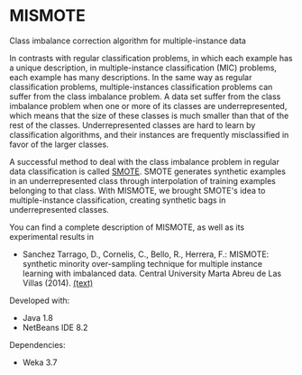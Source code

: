 # MISMOTE
Class imbalance correction algorithm for multiple-instance data

In contrasts with regular classification problems, in which each example has a unique description, in multiple-instance classification (MIC) problems, each example has many descriptions. In the same way as regular classification problems, multiple-instances classification problems can suffer from the class imbalance problem. A data set suffer from the class imbalance problem when one or more of its classes are underrepresented, which means that the size of these classes is much smaller than that of the rest of the classes. Underrepresented classes are hard to learn by classification algorithms, and their instances are frequently misclassified in favor of the larger classes.

A successful method to deal with the class imbalance problem in regular data classification is called <a href="https://jair.org/index.php/jair/article/view/10302" target="_blank">SMOTE</a>. SMOTE generates synthetic examples in an underrepresented class through interpolation of training examples belonging to that class. With MISMOTE, we brought SMOTE's idea to multiple-instance classification, creating synthetic bags in underrepresented classes. 

You can find a complete description of MISMOTE, as well as its experimental results in 
- Sanchez Tarrago, D., Cornelis, C., Bello, R., Herrera, F.: MISMOTE: synthetic minority over-sampling technique for multiple instance learning with imbalanced data. Central University Marta Abreu de Las Villas (2014). <a href="https://www.researchgate.net/publication/332513537_MISMOTE_synthetic_minority_over-sampling_technique_for_multiple_instance_learning_with_imbalanced_data" target="_blank">(text)</a>

Developed with:
- Java 1.8
- NetBeans IDE 8.2

Dependencies:
- Weka 3.7
